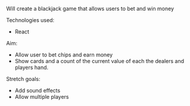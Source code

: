 Will create a blackjack game that allows users to bet and win money

Technologies used: 

- React

Aim: 

- Allow user to bet chips and earn money
- Show cards and a count of the current value of each the dealers and players hand.

Stretch goals:

- Add sound effects
- Allow multiple players
